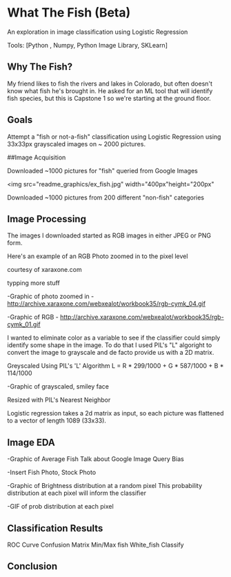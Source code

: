 # What The Fish (Beta)
An exploration in image classification using Logistic Regression

Tools: [Python , Numpy, Python Image Library, SKLearn]


## Why The Fish?
My friend likes to fish the rivers and lakes in Colorado, but often doesn't know what fish he's brought in. He asked for an ML tool that will identify fish species, but this is Capstone 1 so we're starting at the ground floor.


## Goals
Attempt a "fish or not-a-fish" classification using Logistic Regression using 33x33px grayscaled images on ~ 2000 pictures. 


##Image Acquisition

Downloaded ~1000 pictures for "fish" queried from Google Images

 <img src="readme_graphics/ex_fish.jpg" width="400px"height="200px"</img> 

Downloaded ~1000 pictures from 200 different "non-fish" categories

<!-- <div align="Center">
    <img src="readme_graphics/ex_bear.jpg" width="400px" height="400px"</img> 
</div> -->


## Image Processing

The images I downloaded started as RGB images in either JPEG or PNG form.

Here's an example of an RGB Photo zoomed in to the pixel level

<!-- <div align="Center">
    <img src="http://archive.xaraxone.com/webxealot/workbook35/rgb-cymk_04.gif  " width="400px" height="400px"</img> 
</div> -->



courtesy of xaraxone.com

typping more stuff

-Graphic of photo zoomed in - http://archive.xaraxone.com/webxealot/workbook35/rgb-cymk_04.gif  

-Graphic of RGB -  http://archive.xaraxone.com/webxealot/workbook35/rgb-cymk_01.gif

I wanted to eliminate color as a variable to see if the classifier could simply identify some shape in the image. To do that I used PIL's "L" algoright to convert the image to grayscale and de facto provide us with a 2D matrix.

Greyscaled Using PIL's 'L' Algorithm
L = R * 299/1000 + G * 587/1000 + B * 114/1000

-Graphic of grayscaled, smiley face

Resized with PIL's Nearest Neighbor

Logistic regression takes a 2d matrix as input, so each picture was flattened to a vector of length 1089 (33x33).


## Image EDA

-Graphic of Average Fish
Talk about Google Image Query Bias

-Insert Fish Photo, Stock Photo

-Graphic of Brightness distribution at a random pixel
This probability distribution at each pixel will inform the classifier


-GIF of prob distribution at each pixel

## Classification Results

ROC Curve
Confusion Matrix
Min/Max fish
White_fish Classify


## Conclusion


